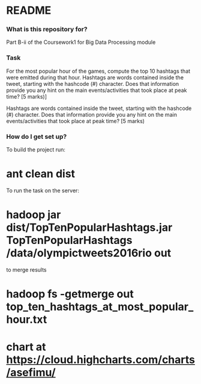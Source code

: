 # README #

### What is this repository for? ###

Part B-ii of the Coursework1 for Big Data Processing module

### Task ###

For the most popular hour of the games, compute the top 10 hashtags that were emitted during that hour. Hashtags are words contained inside the tweet, 
starting with the hashcode (#) character. Does that information provide you any hint on the main events/activities that took place at peak time? [5 marks)]

Hashtags are words contained inside the tweet, starting with the hashcode (#) character. Does that information provide you any hint on the 
main events/activities that took place at peak time? [5 marks)

### How do I get set up? ###

To build the project run: 
# ant clean dist #
To run the task on the server:
# hadoop jar dist/TopTenPopularHashtags.jar TopTenPopularHashtags /data/olympictweets2016rio out #
to merge results
# hadoop fs -getmerge out top_ten_hashtags_at_most_popular_hour.txt #

# chart at https://cloud.highcharts.com/charts/asefimu/ #